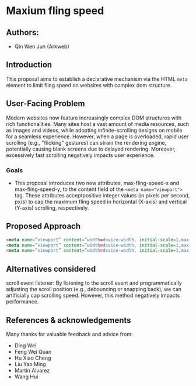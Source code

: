 # Maxium fling speed

## Authors:

- Qin Wen Jun (Arkweb)


## Introduction

This proposal aims to establish a declarative mechanism via the HTML `meta` element to limit fling speed on websites with complex dom structure.   

## User-Facing Problem

Modern websites now feature increasingly complex DOM structures with rich functionalities. Many sites host a vast amount of media resources, such as images and videos, while adopting infinite-scrolling designs on mobile for a seamless experience. However, when a page is overloaded, rapid user scrolling (e.g., "flicking" gestures) can strain the rendering engine, potentially causing blank screens due to delayed rendering. Moreover, excessively fast scrolling negatively impacts user experience.

### Goals

- This proposal introduces two new attributes, max-fling-speed-x and max-fling-speed-y, to the content field of the `<meta name="viewport">` tag. These attributes accept ​​positive integer values​​ (in pixels per second, px/s) to cap the maximum fling speed in horizontal (X-axis) and vertical (Y-axis) scrolling, respectively.

## Proposed Approach

```html
<meta name=”viewport” content=”width=device-width, initial-scale=1,max-fling-speed-y=4500”>
<meta name=”viewport” content=”width=device-width, initial-scale=1,max-fling-speed-x=4500”>
<meta name=”viewport” content=”width=device-width, initial-scale=1,max-fling-speed-y=4500,max-fling-speed-x=4500”>
```

## Alternatives considered

scroll event listener: By listening to the scroll event and programmatically adjusting the scroll position (e.g., debouncing or snapping back), we can artificially cap scrolling speed. However, this method ​​negatively impacts performance​​.

## References & acknowledgements

Many thanks for valuable feedback and advice from:

- Ding Wei
- Feng Wei Quan
- Hu Xiao Cheng
- Liu Yao Ming
- Martin Alvarez
- Wang Hui
